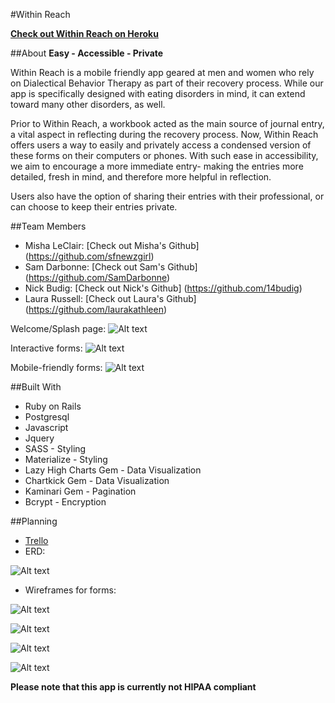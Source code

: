 #Within Reach

<strong>[Check out Within Reach on Heroku](https://morning-lake-71506.herokuapp.com/)</strong>

##About
<strong>Easy - Accessible - Private</strong>
 
Within Reach is a mobile friendly app geared at men and women who rely on Dialectical Behavior Therapy as part of their recovery process.  While our app is specifically designed with eating disorders in mind, it can extend toward many other disorders, as well.

Prior to Within Reach, a workbook acted as the main source of journal entry, a vital aspect in reflecting during the recovery process.  Now, Within Reach offers users a way to easily and privately access a condensed version of these forms on their computers or phones.  With such ease in accessibility, we aim to encourage a more immediate entry- making the entries more detailed, fresh in mind, and therefore more helpful in reflection.

Users also have the option of sharing their entries with their professional, or can choose to keep their entries private.

##Team Members
* Misha LeClair: [Check out Misha's Github] (https://github.com/sfnewzgirl)
* Sam Darbonne: [Check out Sam's Github] (https://github.com/SamDarbonne)
* Nick Budig: [Check out Nick's Github] (https://github.com/14budig)
* Laura Russell: [Check out Laura's Github] (https://github.com/laurakathleen)

Welcome/Splash page:
![Alt text](./app/assets/images/Within-Reach-Welcome.png)

Interactive forms:
![Alt text](./app/assets/images/Within-Reach-Desktop-Form.png)

Mobile-friendly forms:
![Alt text](./app/assets/images/Within-Reach-Mobile.png)


##Built With
* Ruby on Rails
* Postgresql
* Javascript
* Jquery
* SASS - Styling
* Materialize - Styling
* Lazy High Charts Gem - Data Visualization
* Chartkick Gem - Data Visualization
* Kaminari Gem - Pagination
* Bcrypt - Encryption

##Planning
* [Trello](https://trello.com/b/wN9GwKrO/project-2)
* ERD: 

![Alt text](./app/assets/images/ERD.JPG)

* Wireframes for forms:

![Alt text](./app/assets/images/form1.JPG)

![Alt text](./app/assets/images/form2.JPG)

![Alt text](./app/assets/images/form3.JPG)

![Alt text](./app/assets/images/form4.JPG)

<strong>Please note that this app is currently not HIPAA compliant</strong>
